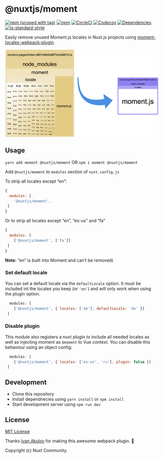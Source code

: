 # @nuxtjs/moment
[![npm (scoped with tag)](https://img.shields.io/npm/v/@nuxtjs/moment/latest.svg?style=flat-square)](https://npmjs.com/package/@nuxtjs/moment)
[![npm](https://img.shields.io/npm/dt/@nuxtjs/moment.svg?style=flat-square)](https://npmjs.com/package/@nuxtjs/moment)
[![CircleCI](https://img.shields.io/circleci/project/github/nuxt-community/moment-module.svg?style=flat-square)](https://circleci.com/gh/nuxt-community/moment-module)
[![Codecov](https://img.shields.io/codecov/c/github/nuxt-community/moment-module.svg?style=flat-square)](https://codecov.io/gh/nuxt-community/moment-module)
[![Dependencies](https://david-dm.org/nuxt-community/moment-module/status.svg?style=flat-square)](https://david-dm.org/nuxt-community/moment-module)
[![js-standard-style](https://img.shields.io/badge/code_style-standard-brightgreen.svg?style=flat-square)](http://standardjs.com)

Easily remove unused Moment.js locales in Nuxt.js projects using [moment-locales-webpack-plugin](https://github.com/iamakulov/moment-locales-webpack-plugin).

<div align="center">
  <img src="./assets/img1.png" width="600px">
</div>

## Usage

`yarn add moment @nuxtjs/moment` OR `npm i moment @nuxtjs/moment`

Add `@nuxtjs/moment` to `modules` section of `nuxt.config.js`

To strip all locales except “en”:

```js
{
  modules: [
    '@nuxtjs/moment',
 ]
}
```

Or to strip all locales except “en”, “es-us” and “fa“

```js
{
  modules: [
    ['@nuxtjs/moment', ['fa']]
 ]
}
```

**Note:** “en” is built into Moment and can’t be removed)

### Set default locale

You can set a default locale via the `defaultLocale` option. It must be included
int the locales you keep (or `'en'`) and will only work when using the plugin option.

```js
  modules: [
    ['@nuxtjs/moment', { locales: ['de'], defaultLocale: 'de' }]
 ]
```

### Disable plugin

This module also registers a nuxt plugin to include all needed locales as well as injecting moment as `$moment` to Vue context. You can disable this behaviour using an object config:

```js
  modules: [
    ['@nuxtjs/moment', { locales: ['es-us', 'ru'], plugin: false }]
 ]
```

## Development

- Clone this repository
- Install dependnecies using `yarn install` or `npm install`
- Start development server using `npm run dev`

## License

[MIT License](./LICENSE)

Thanks [Ivan Akulov](https://github.com/iamakulov) for making this awesome webpack plugin. 💖

Copyright (c) Nuxt Community.
